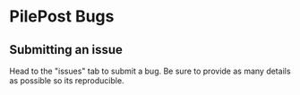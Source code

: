 # PilePost Bugs

## Submitting an issue

Head to the "issues" tab to submit a bug. Be sure to provide as many details as possible so its reproducible.
